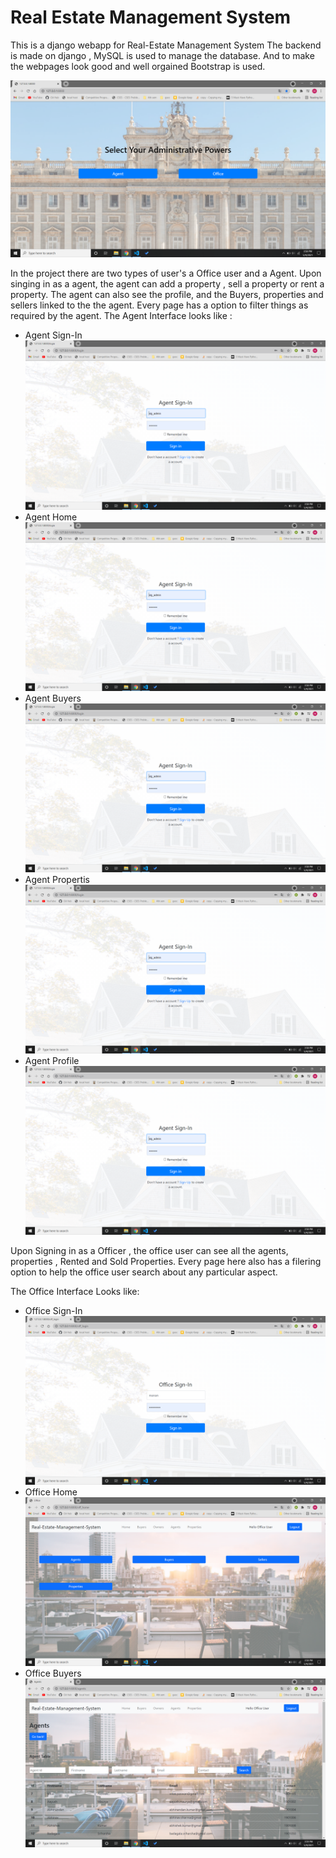 # Real Estate Management System
This is a django webapp for Real-Estate Management System
The backend is made on django , MySQL is used to manage the database. And to make the webpages look good and well orgained Bootstrap is used.

![Alt text]( ./pictures/Select.png "select administrative powers")


In the project there are two types of user's a Office user and a Agent.
Upon singing in as a agent, the agent can add a property , sell a property or rent a property. The agent can also see the profile, and the Buyers, properties and sellers linked to the the agent. Every page has a option to filter things as required by the agent.
The Agent Interface looks like :
- Agent Sign-In
![Alt text]( ./pictures/Agent-SignIn.png "sign in page of agent")
- Agent Home
![Alt text]( ./pictures/Agent-SignIn.png "home page of agent")
- Agent Buyers
![Alt text]( ./pictures/Agent-SignIn.png "buyers page of agent")
- Agent Propertis
![Alt text]( ./pictures/Agent-SignIn.png "properties page of agent")
- Agent Profile
![Alt text]( ./pictures/Agent-SignIn.png "profile page of agent")


Upon Signing in as a Officer , the office user can see all the agents, properties , Rented and Sold Properties. Every page here also has a filering option to help the office user search about any particular aspect.

The Office Interface Looks like:
- Office Sign-In
![Alt text]( ./pictures/Office-SignIn.png "sign in page of office user")
- Office Home
![Alt text]( ./pictures/Office-Home.png "Home page of office user")
- Office Buyers
![Alt text]( ./pictures/Office-Agents.png "Agents page of office user")
